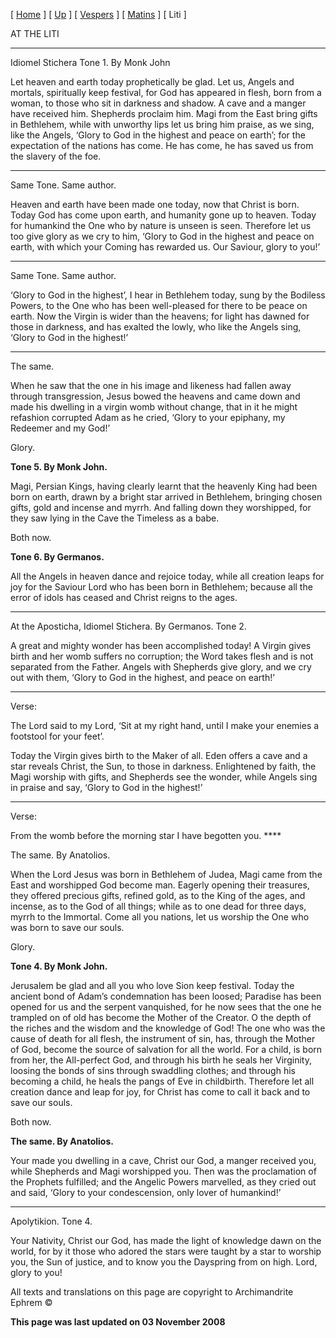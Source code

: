 \[ [Home](index.md) \] \[ [Up](25dec.md) \] \[ [Vespers](25decves.md) \] \[ [Matins](25decMat.md) \] \[ Liti \]

AT THE LITI

****

Idiomel Stichera Tone 1. By Monk John

Let heaven and earth today prophetically be glad. Let us, Angels and mortals, spiritually keep festival, for God has appeared in flesh, born from a woman, to those who sit in darkness and shadow. A cave and a manger have received him. Shepherds proclaim him. Magi from the East bring gifts in Bethlehem, while with unworthy lips let us bring him praise, as we sing, like the Angels, ‘Glory to God in the highest and peace on earth’; for the expectation of the nations has come. He has come, he has saved us from the slavery of the foe.

****

Same Tone. Same author.

Heaven and earth have been made one today, now that Christ is born. Today God has come upon earth, and humanity gone up to heaven. Today for humankind the One who by nature is unseen is seen. Therefore let us too give glory as we cry to him, ‘Glory to God in the highest and peace on earth, with which your Coming has rewarded us. Our Saviour, glory to you!’

****

Same Tone. Same author.

‘Glory to God in the highest’, I hear in Bethlehem today, sung by the Bodiless Powers, to the One who has been well-pleased for there to be peace on earth. Now the Virgin is wider than the heavens; for light has dawned for those in darkness, and has exalted the lowly, who like the Angels sing, ‘Glory to God in the highest!’

****

The same.

When he saw that the one in his image and likeness had fallen away through transgression, Jesus bowed the heavens and came down and made his dwelling in a virgin womb without change, that in it he might refashion corrupted Adam as he cried, ‘Glory to your epiphany, my Redeemer and my God!’

Glory.

**Tone 5. By Monk John.**

Magi, Persian Kings, having clearly learnt that the heavenly King had been born on earth, drawn by a bright star arrived in Bethlehem, bringing chosen gifts, gold and incense and myrrh. And falling down they worshipped, for they saw lying in the Cave the Timeless as a babe.

Both now.

**Tone 6. By Germanos.**

All the Angels in heaven dance and rejoice today, while all creation leaps for joy for the Saviour Lord who has been born in Bethlehem; because all the error of idols has ceased and Christ reigns to the ages.

****

At the Aposticha, Idiomel Stichera. By Germanos. Tone 2.

A great and mighty wonder has been accomplished today! A Virgin gives birth and her womb suffers no corruption; the Word takes flesh and is not separated from the Father. Angels with Shepherds give glory, and we cry out with them, ‘Glory to God in the highest, and peace on earth!’

****

Verse:

The Lord said to my Lord, ‘Sit at my right hand, until I make your enemies a footstool for your feet’.

Today the Virgin gives birth to the Maker of all. Eden offers a cave and a star reveals Christ, the Sun, to those in darkness. Enlightened by faith, the Magi worship with gifts, and Shepherds see the wonder, while Angels sing in praise and say, ‘Glory to God in the highest!’

****

Verse:

From the womb before the morning star I have begotten you. ****

The same. By Anatolios.

When the Lord Jesus was born in Bethlehem of Judea, Magi came from the East and worshipped God become man. Eagerly opening their treasures, they offered precious gifts, refined gold, as to the King of the ages, and incense, as to the God of all things; while as to one dead for three days, myrrh to the Immortal. Come all you nations, let us worship the One who was born to save our souls.

Glory.

**Tone 4. By Monk John.**

Jerusalem be glad and all you who love Sion keep festival. Today the ancient bond of Adam’s condemnation has been loosed; Paradise has been opened for us and the serpent vanquished, for he now sees that the one he trampled on of old has become the Mother of the Creator. O the depth of the riches and the wisdom and the knowledge of God! The one who was the cause of death for all flesh, the instrument of sin, has, through the Mother of God, become the source of salvation for all the world. For a child, is born from her, the All-perfect God, and through his birth he seals her Virginity, loosing the bonds of sins through swaddling clothes; and through his becoming a child, he heals the pangs of Eve in childbirth. Therefore let all creation dance and leap for joy, for Christ has come to call it back and to save our souls.

Both now.

**The same. By Anatolios.**

Your made you dwelling in a cave, Christ our God, a manger received you, while Shepherds and Magi worshipped you. Then was the proclamation of the Prophets fulfilled; and the Angelic Powers marvelled, as they cried out and said, ‘Glory to your condescension, only lover of humankind!’

****

Apolytikion. Tone 4.

Your Nativity, Christ our God, has made the light of knowledge dawn on the world, for by it those who adored the stars were taught by a star to worship you, the Sun of justice, and to know you the Dayspring from on high. Lord, glory to you!

All texts and translations on this page are copyright to Archimandrite Ephrem ©

**This page was last updated on 03 November 2008**
